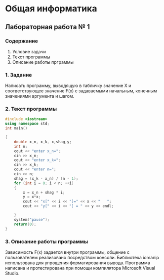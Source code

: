 # Общая информатика

## Лабораторная работа № 1

### Содержание

1. Условие задачи
2. Текст программы
3. Описание работы прграммы

### 1. Задание

Написать программу, выводящую в табличку значение X и соответствующее значение F(x) с задаваемыми начальным, конечным значениями аргумента и шагом.

### 2. Текст программы
```c++
#include <iostream>
using namespace std;
int main()

{
	double x_n, x_k, x,shag,y;
	int n;
	cout << "enter x_n=";
	cin >> x_n;
	cout << "enter x_k=";
	cin >> x_k;
	cout << "enter n=";
	cin >> n;
	shag = (x_k - x_n) / (n - 1);
	for (int i = 0; i < n; ++i)
	{
		x = x_n + shag * i;
		y = x*x;
		cout << "x[" << i << "]=" << x << "   ";
		cout << "y[" << i << "] = " << y << endl;

	}
	system("pause");
	return(0);
}
```
### 3. Описание работы программы
Зависимость F(x) задается внутри программы, общение с пользователем реализовано посредством консоли. Библиотека iomanip использована для упрощения форматирования вывода. Программа написана и протестирована при помощи компилятора Microsoft Visual Studio.
